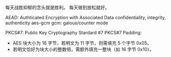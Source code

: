 每天战胜抑郁的念头就是胜利。
每天做到放松就好。

AEAD: Authticated Encryption with Associated Data
confidentiality, integrity, authenticity
aes-gcm
gcm: galous/counter mode

PKCS#7: Public Key Cryptography Stardard #7
PKCS#7 Padding:
* AES 块大小为 16 字节，若明文为 11 字节，则需填充 5 个字节 0x05。
* 若明文恰好为块大小的整数倍，需额外填充一整块（如 16 字节 0x10）。
